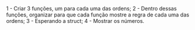 1 - Criar 3 funções, um para cada uma das ordens;
2 - Dentro dessas funções, organizar para que cada função mostre a regra
de cada uma das ordens;
3 - Esperando a struct;
4 - Mostrar os números.
